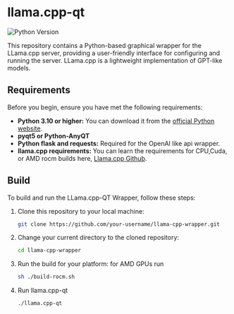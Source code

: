 # llama.cpp-qt

![Python Version](https://img.shields.io/badge/python-3.10%2B-blue.svg)

This repository contains a Python-based graphical wrapper for the LLama.cpp server, providing a user-friendly interface
for configuring and running the server. LLama.cpp is a lightweight implementation of GPT-like models.

## Requirements

Before you begin, ensure you have met the following requirements:

- **Python 3.10 or higher:** You can download it from the [official Python website](https://www.python.org/downloads/).
- **pyqt5 or Python-AnyQT**
- **Python flask and requests:** Required for the OpenAI like api wrapper.
- **llama.cpp requirements:** You can learn the requirements for CPU,Cuda, or AMD rocm builds here, [Llama.cpp Github](https://github.com/ggerganov/llama.cpp).
## Build

To build and run the LLama.cpp-QT Wrapper, follow these steps:

1. Clone this repository to your local machine:
   ```sh
   git clone https://github.com/your-username/llama-cpp-wrapper.git

2. Change your current directory to the cloned repository:
   ```sh
   cd llama-cpp-wrapper

3. Run the build for your platform:
   for AMD GPUs run
   ```sh
   sh ./build-rocm.sh
4. Run llama.cpp-qt
   ```sh
   ./llama.cpp-qt